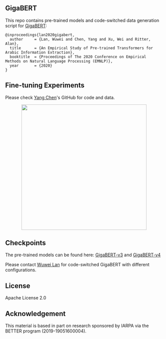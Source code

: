 ## GigaBERT
This repo contains pre-trained models and code-switched data generation script for [GigaBERT](https://arxiv.org/pdf/2004.14519.pdf):

	@inproceedings{lan2020gigabert,
	  author     = {Lan, Wuwei and Chen, Yang and Xu, Wei and Ritter, Alan},
  	  title      = {An Empirical Study of Pre-trained Transformers for Arabic Information Extraction},
  	  booktitle  = {Proceedings of The 2020 Conference on Empirical Methods on Natural Language Processing (EMNLP)},
  	  year       = {2020}
  	} 

## Fine-tuning Experiments
Please check [Yang Chen](https://github.com/edchengg/GigaBERT)'s GitHub for code and data.

<p align="center">
  <img src="IE_tasks.png" width="400">
  <br />
</p>

## Checkpoints
The pre-trained models can be found here: [GigaBERT-v3](https://drive.google.com/drive/folders/1zgUXz8FQPHmWVNR7tHyPq1E6SmrMuPv6?usp=sharing) and [GigaBERT-v4](https://drive.google.com/drive/folders/1uFGzMuTOD7iNsmKQYp_zVuvsJwOaIdar?usp=sharing) 

Please contact [Wuwei Lan](lan.105@osu.edu) for code-switched GigaBERT with different configurations.

## License
Apache License 2.0

## Acknowledgement
This material is based in part on research sponsored by IARPA via the BETTER program (2019-19051600004).
